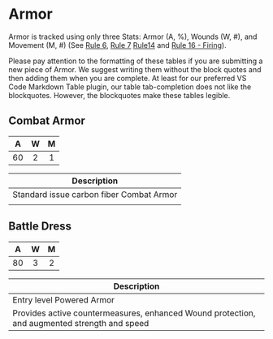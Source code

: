 # Armor
Armor is tracked using only three Stats: Armor (A, %), Wounds (W, #), and Movement (M, #) (See [Rule 6][rule6], [Rule 7][rule7] [Rule14][rule14] and [Rule 16 - Firing][rule16]).

Please pay attention to the formatting of these tables if you are submitting a new piece of Armor. We suggest writing them without the block quotes and then adding them when you are complete. At least for our preferred VS Code Markdown Table plugin, our table tab-completion does not like the blockquotes. However, the blockquotes make these tables legible.

## **Combat Armor**
|  A  |  W  |  M  |
| :-: | :-: | :-: |
|  60 |  2  |  1  |

| **Description**                          |
| ---------------------------------------- |
| Standard issue carbon fiber Combat Armor |
|                                          |

## **Battle Dress**
|  A  |  W  |  M  |
| :-: | :-: | :-: |
|  80 |  3  |  2  |

| **Description**                                                                              |
| -------------------------------------------------------------------------------------------- |
| Entry level Powered Armor                                                                    |
| Provides active countermeasures, enhanced Wound protection, and augmented strength and speed |

[rule6]: /rules#rule6
[rule7]: /rules#rule7
[rule14]: /rules#rule14
[rule16]: /rules#rule16.firing